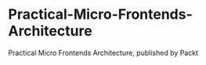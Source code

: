 # Practical-Micro-Frontends-Architecture
Practical Micro Frontends Architecture, published by Packt
